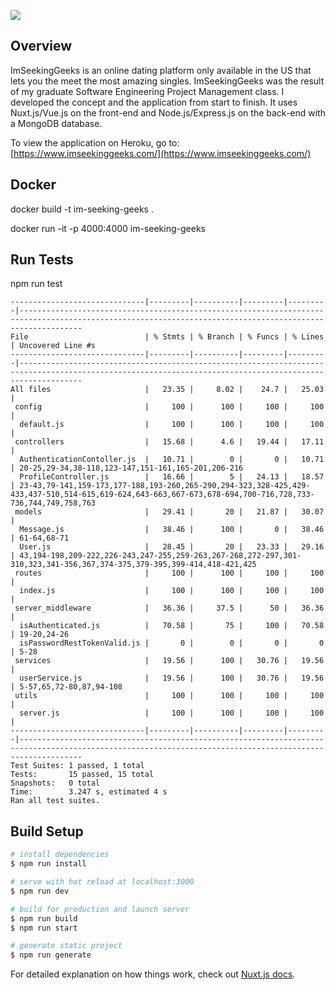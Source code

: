 ![](https://res.cloudinary.com/dpwoods/image/upload/v1586638762/img_assets/imseeking-video-to-gif.gif)

## Overview

ImSeekingGeeks is an online dating platform only available in the US that lets you the meet the most amazing singles. ImSeekingGeeks was the result of my graduate Software Engineering Project Management class. I developed the concept and the application from start to finish. It uses Nuxt.js/Vue.js on the front-end and Node.js/Express.js on the back-end with a MongoDB database.

To view the application on Heroku, go to: [https://www.imseekinggeeks.com/](https://www.imseekinggeeks.com/)

## Docker

docker build -t im-seeking-geeks .

docker run -it -p 4000:4000 im-seeking-geeks

## Run Tests

npm run test

```
------------------------------|---------|----------|---------|---------|----------------------------------------------------------------------------------------------------------------------------------------------------------
File                          | % Stmts | % Branch | % Funcs | % Lines | Uncovered Line #s
------------------------------|---------|----------|---------|---------|----------------------------------------------------------------------------------------------------------------------------------------------------------
All files                     |   23.35 |     8.02 |    24.7 |   25.03 |
 config                       |     100 |      100 |     100 |     100 |
  default.js                  |     100 |      100 |     100 |     100 |
 controllers                  |   15.68 |      4.6 |   19.44 |   17.11 |
  AuthenticationContoller.js  |   10.71 |        0 |       0 |   10.71 | 20-25,29-34,38-118,123-147,151-161,165-201,206-216
  ProfileController.js        |   16.66 |        5 |   24.13 |   18.57 | 23-43,79-141,159-173,177-188,193-260,265-290,294-323,328-425,429-433,437-510,514-615,619-624,643-663,667-673,678-694,700-716,728,733-736,744,749,758,763
 models                       |   29.41 |       20 |   21.87 |   30.07 |
  Message.js                  |   38.46 |      100 |       0 |   38.46 | 61-64,68-71
  User.js                     |   28.45 |       20 |   23.33 |   29.16 | 43,194-198,209-222,226-243,247-255,259-263,267-268,272-297,301-310,323,341-356,367,374-375,379-395,399-414,418-421,425
 routes                       |     100 |      100 |     100 |     100 |
  index.js                    |     100 |      100 |     100 |     100 |
 server_middleware            |   36.36 |     37.5 |      50 |   36.36 |
  isAuthenticated.js          |   70.58 |       75 |     100 |   70.58 | 19-20,24-26
  isPasswordRestTokenValid.js |       0 |        0 |       0 |       0 | 5-28
 services                     |   19.56 |      100 |   30.76 |   19.56 |
  userService.js              |   19.56 |      100 |   30.76 |   19.56 | 5-57,65,72-80,87,94-108
 utils                        |     100 |      100 |     100 |     100 |
  server.js                   |     100 |      100 |     100 |     100 |
------------------------------|---------|----------|---------|---------|----------------------------------------------------------------------------------------------------------------------------------------------------------
Test Suites: 1 passed, 1 total
Tests:       15 passed, 15 total
Snapshots:   0 total
Time:        3.247 s, estimated 4 s
Ran all test suites.
```

## Build Setup

```bash
# install dependencies
$ npm run install

# serve with hot reload at localhost:3000
$ npm run dev

# build for production and launch server
$ npm run build
$ npm run start

# generate static project
$ npm run generate
```

For detailed explanation on how things work, check out [Nuxt.js docs](https://nuxtjs.org).
